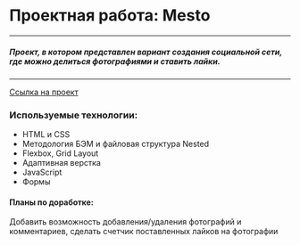 # Проектная работа: Mesto
---------------------------
##### Проект, в котором представлен вариант создания социальной сети, где можно делиться фотографиями и ставить лайки.
---------------------------
[Ссылка на проект](https://viktorypolischuk.github.io/mesto/)

### Используемые технологии:
* HTML и CSS
* Методология БЭМ и файловая структура Nested
* Flexbox, Grid Layout
* Адаптивная верстка
* JavaScript
* Формы

#### Планы по доработке:
Добавить возможность добавления/удаления фотографий и комментариев, сделать счетчик поставленных лайков на фотографии
